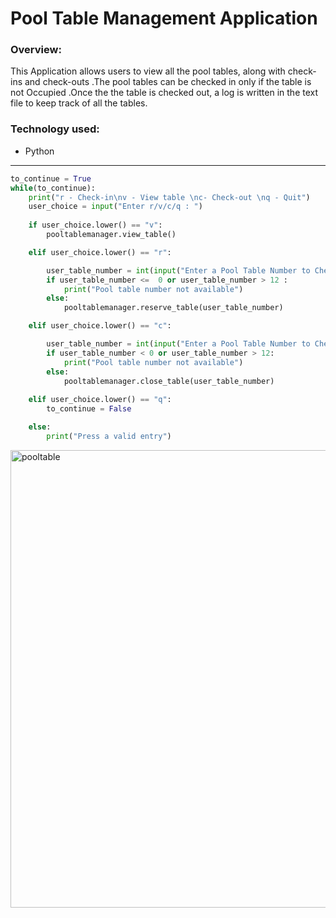 # Pool Table Management Application

### Overview:
This Application allows users to view all the  pool tables, along with check-ins and check-outs .The pool tables can be checked in only if the table is not Occupied .Once the the table is checked out, a log is written in the text file to keep track of all the tables.

### Technology used:
- Python
---

```python
to_continue = True
while(to_continue):
    print("r - Check-in\nv - View table \nc- Check-out \nq - Quit")
    user_choice = input("Enter r/v/c/q : ")
    
    if user_choice.lower() == "v":
        pooltablemanager.view_table()

    elif user_choice.lower() == "r":

        user_table_number = int(input("Enter a Pool Table Number to Check-in(1-12): "))
        if user_table_number <=  0 or user_table_number > 12 :
            print("Pool table number not available")
        else: 
            pooltablemanager.reserve_table(user_table_number)

    elif user_choice.lower() == "c":

        user_table_number = int(input("Enter a Pool Table Number to Check-out: "))
        if user_table_number < 0 or user_table_number > 12:
            print("Pool table number not available")
        else:    
            pooltablemanager.close_table(user_table_number)
            
    elif user_choice.lower() == "q":
        to_continue = False

    else:
        print("Press a valid entry")
```
<img width="732" alt="pooltable" src="https://user-images.githubusercontent.com/38846724/42673878-121c987c-8633-11e8-8a6c-ca6d96c6e509.png">

